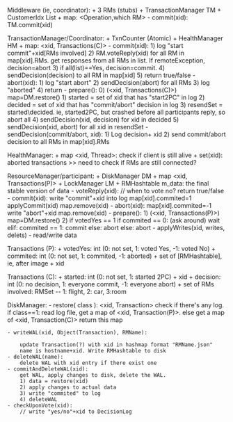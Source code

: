 Middleware (ie, coordinator):
	+ 3 RMs (stubs)
	+ TransactionManager TM
	+ CustomerIdx List
	+ map: <Operation,which RM>
	- commit(xid): TM.commit(xid)
	

TransactionManager/Coordinator:
	+ TxnCounter (Atomic)
	+ HealthManager HM
	+ map: <xid, Transactions(C)>
	- commit(xid): 
		1) log "start commit"+xid[RMs involved]
		2) RM.voteReply(xid) for all RM in map[xid].RMs. get responses  from all RMs in list. If remoteException, decision=abort
		3) if all(list)==Yes, decision=commit. 
		4) sendDecision(decision) to all RM in map[xid]
		5) return true/false
	- abort(xid):
		1) log "start abort"
		2) sendDecision(abort) for all RMs
		3) log "aborted"
		4) return
	- prepare(): 
		0) (<xid, Transactions(C)>) map=DM.restore()
		1) started = set of xid that has "start2PC" in log
		2) decided = set of xid that has "commit/abort" decision in log
		3) resendSet = started\decided. ie, started2PC, but crashed before all participants reply, so abort all
		4) sendDecision(xid, decision) for xid in decided
		5) sendDecision(xid, abort) for all xid in resendSet
 	- sendDecision(commit/abort, xid):
		1) Log decision+ xid
		2) send commit/abort decision to all RMs in map[xid].RMs
	



HealthManager:
	+ map <xid, Thread>: check if client is still alive
	+ set(xid): aborted transactions
	>> need to check if RMs are still connected?


ResourceManager/participant:
	+ DiskManager DM
	+ map <xid, Transactions(P)>
	+ LockManager LM
	+ RMHashtable m_data: the final stable version of data
	- voteReply(xid): 
		// when to vote no?
		return true/false
	- commit(xid):
		write "commit"+xid into log
		map[xid].commited=1
		applyCommit(xid)
		map.remove(xid)
	- abort(xid):
		map[xid].commited=-1 
		write "abort"+xid
		map.remove(xid)
	- prepare():
		1) (<xid, Transactions(P)>) map=DM.restore()
		2) if votedYes == 1
			if commited == 0: (ask around) wait
			elif: commited == 1: commit
			else: abort
		   else: abort
	- applyWrites(xid, writes, delets)
	- read/write data 


Transactions (P):
	+ votedYes: int (0: not set, 1: voted Yes, -1: voted No)
	+ commited: int (0: not set, 1: commited, -1: aborted)
	+ set of [RMHashtable], ie, after image
	+ xid

Transactions (C):
	+ started: int (0: not set, 1: started 2PC)
	+ xid
	+ decision: int (0: no decision, 1: everyone commit, -1: everyone abort)
	+ set of RMs involved: RMSet -- 1: flight, 2: car, 3:room


DiskManager:
	- restore( class ): <xid, Transaction>
		check if there's any log.
		if class==1: 
			read log file, get a map of <xid, Transaction(P)>.
		else  get a map of <xid, Transaction(C)>
		return this map

	- writeWAL(xid, Object(Transaction), RMName):

		update Transaction(?) with xid in hashmap format "RMName.json"
		name is hostname+xid. Write RMHashtable to disk
	- deleteWAL(name):
		delete WAL with xid entry if there exist one
	- commitAndDeleteWAL(xid):
		get WAL, apply changes to disk, delete the WAL.
		1) data = restore(xid)
		2) apply changes to actual data
		3) write "commited" to log
		4) deleteWAL
	- checkUponVote(xid):
		// write "yes/no"+xid to DecisionLog
